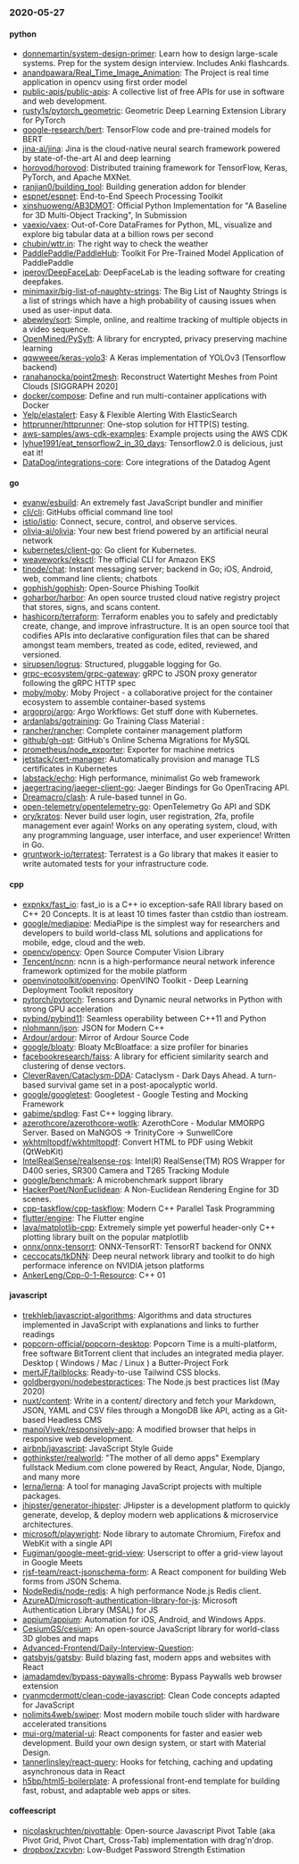 ### 2020-05-27

#### python
* [donnemartin/system-design-primer](https://github.com/donnemartin/system-design-primer): Learn how to design large-scale systems. Prep for the system design interview. Includes Anki flashcards.
* [anandpawara/Real_Time_Image_Animation](https://github.com/anandpawara/Real_Time_Image_Animation): The Project is real time application in opencv using first order model
* [public-apis/public-apis](https://github.com/public-apis/public-apis): A collective list of free APIs for use in software and web development.
* [rusty1s/pytorch_geometric](https://github.com/rusty1s/pytorch_geometric): Geometric Deep Learning Extension Library for PyTorch
* [google-research/bert](https://github.com/google-research/bert): TensorFlow code and pre-trained models for BERT
* [jina-ai/jina](https://github.com/jina-ai/jina): Jina is the cloud-native neural search framework powered by state-of-the-art AI and deep learning
* [horovod/horovod](https://github.com/horovod/horovod): Distributed training framework for TensorFlow, Keras, PyTorch, and Apache MXNet.
* [ranjian0/building_tool](https://github.com/ranjian0/building_tool): Building generation addon for blender
* [espnet/espnet](https://github.com/espnet/espnet): End-to-End Speech Processing Toolkit
* [xinshuoweng/AB3DMOT](https://github.com/xinshuoweng/AB3DMOT): Official Python Implementation for "A Baseline for 3D Multi-Object Tracking", In Submission
* [vaexio/vaex](https://github.com/vaexio/vaex): Out-of-Core DataFrames for Python, ML, visualize and explore big tabular data at a billion rows per second 
* [chubin/wttr.in](https://github.com/chubin/wttr.in):  The right way to check the weather
* [PaddlePaddle/PaddleHub](https://github.com/PaddlePaddle/PaddleHub): Toolkit For Pre-Trained Model Application of PaddlePaddle 
* [iperov/DeepFaceLab](https://github.com/iperov/DeepFaceLab): DeepFaceLab is the leading software for creating deepfakes.
* [minimaxir/big-list-of-naughty-strings](https://github.com/minimaxir/big-list-of-naughty-strings): The Big List of Naughty Strings is a list of strings which have a high probability of causing issues when used as user-input data.
* [abewley/sort](https://github.com/abewley/sort): Simple, online, and realtime tracking of multiple objects in a video sequence.
* [OpenMined/PySyft](https://github.com/OpenMined/PySyft): A library for encrypted, privacy preserving machine learning
* [qqwweee/keras-yolo3](https://github.com/qqwweee/keras-yolo3): A Keras implementation of YOLOv3 (Tensorflow backend)
* [ranahanocka/point2mesh](https://github.com/ranahanocka/point2mesh): Reconstruct Watertight Meshes from Point Clouds [SIGGRAPH 2020]
* [docker/compose](https://github.com/docker/compose): Define and run multi-container applications with Docker
* [Yelp/elastalert](https://github.com/Yelp/elastalert): Easy & Flexible Alerting With ElasticSearch
* [httprunner/httprunner](https://github.com/httprunner/httprunner): One-stop solution for HTTP(S) testing.
* [aws-samples/aws-cdk-examples](https://github.com/aws-samples/aws-cdk-examples): Example projects using the AWS CDK
* [lyhue1991/eat_tensorflow2_in_30_days](https://github.com/lyhue1991/eat_tensorflow2_in_30_days): Tensorflow2.0  is delicious, just eat it! 
* [DataDog/integrations-core](https://github.com/DataDog/integrations-core): Core integrations of the Datadog Agent

#### go
* [evanw/esbuild](https://github.com/evanw/esbuild): An extremely fast JavaScript bundler and minifier
* [cli/cli](https://github.com/cli/cli): GitHubs official command line tool
* [istio/istio](https://github.com/istio/istio): Connect, secure, control, and observe services.
* [olivia-ai/olivia](https://github.com/olivia-ai/olivia): Your new best friend powered by an artificial neural network
* [kubernetes/client-go](https://github.com/kubernetes/client-go): Go client for Kubernetes.
* [weaveworks/eksctl](https://github.com/weaveworks/eksctl): The official CLI for Amazon EKS
* [tinode/chat](https://github.com/tinode/chat): Instant messaging server; backend in Go; iOS, Android, web, command line clients; chatbots
* [gophish/gophish](https://github.com/gophish/gophish): Open-Source Phishing Toolkit
* [goharbor/harbor](https://github.com/goharbor/harbor): An open source trusted cloud native registry project that stores, signs, and scans content.
* [hashicorp/terraform](https://github.com/hashicorp/terraform): Terraform enables you to safely and predictably create, change, and improve infrastructure. It is an open source tool that codifies APIs into declarative configuration files that can be shared amongst team members, treated as code, edited, reviewed, and versioned.
* [sirupsen/logrus](https://github.com/sirupsen/logrus): Structured, pluggable logging for Go.
* [grpc-ecosystem/grpc-gateway](https://github.com/grpc-ecosystem/grpc-gateway): gRPC to JSON proxy generator following the gRPC HTTP spec
* [moby/moby](https://github.com/moby/moby): Moby Project - a collaborative project for the container ecosystem to assemble container-based systems
* [argoproj/argo](https://github.com/argoproj/argo): Argo Workflows: Get stuff done with Kubernetes.
* [ardanlabs/gotraining](https://github.com/ardanlabs/gotraining): Go Training Class Material :
* [rancher/rancher](https://github.com/rancher/rancher): Complete container management platform
* [github/gh-ost](https://github.com/github/gh-ost): GitHub's Online Schema Migrations for MySQL
* [prometheus/node_exporter](https://github.com/prometheus/node_exporter): Exporter for machine metrics
* [jetstack/cert-manager](https://github.com/jetstack/cert-manager): Automatically provision and manage TLS certificates in Kubernetes
* [labstack/echo](https://github.com/labstack/echo): High performance, minimalist Go web framework
* [jaegertracing/jaeger-client-go](https://github.com/jaegertracing/jaeger-client-go): Jaeger Bindings for Go OpenTracing API.
* [Dreamacro/clash](https://github.com/Dreamacro/clash): A rule-based tunnel in Go.
* [open-telemetry/opentelemetry-go](https://github.com/open-telemetry/opentelemetry-go): OpenTelemetry Go API and SDK
* [ory/kratos](https://github.com/ory/kratos): Never build user login, user registration, 2fa, profile management ever again! Works on any operating system, cloud, with any programming language, user interface, and user experience! Written in Go.
* [gruntwork-io/terratest](https://github.com/gruntwork-io/terratest): Terratest is a Go library that makes it easier to write automated tests for your infrastructure code.

#### cpp
* [expnkx/fast_io](https://github.com/expnkx/fast_io): fast_io is a C++ io exception-safe RAII library based on C++ 20 Concepts. It is at least 10 times faster than cstdio than iostream.
* [google/mediapipe](https://github.com/google/mediapipe): MediaPipe is the simplest way for researchers and developers to build world-class ML solutions and applications for mobile, edge, cloud and the web.
* [opencv/opencv](https://github.com/opencv/opencv): Open Source Computer Vision Library
* [Tencent/ncnn](https://github.com/Tencent/ncnn): ncnn is a high-performance neural network inference framework optimized for the mobile platform
* [openvinotoolkit/openvino](https://github.com/openvinotoolkit/openvino): OpenVINO Toolkit - Deep Learning Deployment Toolkit repository
* [pytorch/pytorch](https://github.com/pytorch/pytorch): Tensors and Dynamic neural networks in Python with strong GPU acceleration
* [pybind/pybind11](https://github.com/pybind/pybind11): Seamless operability between C++11 and Python
* [nlohmann/json](https://github.com/nlohmann/json): JSON for Modern C++
* [Ardour/ardour](https://github.com/Ardour/ardour): Mirror of Ardour Source Code
* [google/bloaty](https://github.com/google/bloaty): Bloaty McBloatface: a size profiler for binaries
* [facebookresearch/faiss](https://github.com/facebookresearch/faiss): A library for efficient similarity search and clustering of dense vectors.
* [CleverRaven/Cataclysm-DDA](https://github.com/CleverRaven/Cataclysm-DDA): Cataclysm - Dark Days Ahead. A turn-based survival game set in a post-apocalyptic world.
* [google/googletest](https://github.com/google/googletest): Googletest - Google Testing and Mocking Framework
* [gabime/spdlog](https://github.com/gabime/spdlog): Fast C++ logging library.
* [azerothcore/azerothcore-wotlk](https://github.com/azerothcore/azerothcore-wotlk): AzerothCore - Modular MMORPG Server. Based on MaNGOS -> TrinityCore -> SunwellCore
* [wkhtmltopdf/wkhtmltopdf](https://github.com/wkhtmltopdf/wkhtmltopdf): Convert HTML to PDF using Webkit (QtWebKit)
* [IntelRealSense/realsense-ros](https://github.com/IntelRealSense/realsense-ros): Intel(R) RealSense(TM) ROS Wrapper for D400 series, SR300 Camera and T265 Tracking Module
* [google/benchmark](https://github.com/google/benchmark): A microbenchmark support library
* [HackerPoet/NonEuclidean](https://github.com/HackerPoet/NonEuclidean): A Non-Euclidean Rendering Engine for 3D scenes.
* [cpp-taskflow/cpp-taskflow](https://github.com/cpp-taskflow/cpp-taskflow): Modern C++ Parallel Task Programming
* [flutter/engine](https://github.com/flutter/engine): The Flutter engine
* [lava/matplotlib-cpp](https://github.com/lava/matplotlib-cpp): Extremely simple yet powerful header-only C++ plotting library built on the popular matplotlib
* [onnx/onnx-tensorrt](https://github.com/onnx/onnx-tensorrt): ONNX-TensorRT: TensorRT backend for ONNX
* [ceccocats/tkDNN](https://github.com/ceccocats/tkDNN): Deep neural network library and toolkit to do high performace inference on NVIDIA jetson platforms
* [AnkerLeng/Cpp-0-1-Resource](https://github.com/AnkerLeng/Cpp-0-1-Resource): C++  01

#### javascript
* [trekhleb/javascript-algorithms](https://github.com/trekhleb/javascript-algorithms):  Algorithms and data structures implemented in JavaScript with explanations and links to further readings
* [popcorn-official/popcorn-desktop](https://github.com/popcorn-official/popcorn-desktop): Popcorn Time is a multi-platform, free software BitTorrent client that includes an integrated media player. Desktop ( Windows / Mac / Linux ) a Butter-Project Fork
* [mertJF/tailblocks](https://github.com/mertJF/tailblocks):  Ready-to-use Tailwind CSS blocks.
* [goldbergyoni/nodebestpractices](https://github.com/goldbergyoni/nodebestpractices):  The Node.js best practices list (May 2020)
* [nuxt/content](https://github.com/nuxt/content): Write in a content/ directory and fetch your Markdown, JSON, YAML and CSV files through a MongoDB like API, acting as a Git-based Headless CMS
* [manojVivek/responsively-app](https://github.com/manojVivek/responsively-app): A modified browser that helps in responsive web development.
* [airbnb/javascript](https://github.com/airbnb/javascript): JavaScript Style Guide
* [gothinkster/realworld](https://github.com/gothinkster/realworld): "The mother of all demo apps"  Exemplary fullstack Medium.com clone powered by React, Angular, Node, Django, and many more 
* [lerna/lerna](https://github.com/lerna/lerna):  A tool for managing JavaScript projects with multiple packages.
* [jhipster/generator-jhipster](https://github.com/jhipster/generator-jhipster): JHipster is a development platform to quickly generate, develop, & deploy modern web applications & microservice architectures.
* [microsoft/playwright](https://github.com/microsoft/playwright): Node library to automate Chromium, Firefox and WebKit with a single API
* [Fugiman/google-meet-grid-view](https://github.com/Fugiman/google-meet-grid-view): Userscript to offer a grid-view layout in Google Meets
* [rjsf-team/react-jsonschema-form](https://github.com/rjsf-team/react-jsonschema-form): A React component for building Web forms from JSON Schema.
* [NodeRedis/node-redis](https://github.com/NodeRedis/node-redis): A high performance Node.js Redis client.
* [AzureAD/microsoft-authentication-library-for-js](https://github.com/AzureAD/microsoft-authentication-library-for-js): Microsoft Authentication Library (MSAL) for JS
* [appium/appium](https://github.com/appium/appium):  Automation for iOS, Android, and Windows Apps.
* [CesiumGS/cesium](https://github.com/CesiumGS/cesium): An open-source JavaScript library for world-class 3D globes and maps 
* [Advanced-Frontend/Daily-Interview-Question](https://github.com/Advanced-Frontend/Daily-Interview-Question): 
* [gatsbyjs/gatsby](https://github.com/gatsbyjs/gatsby): Build blazing fast, modern apps and websites with React
* [iamadamdev/bypass-paywalls-chrome](https://github.com/iamadamdev/bypass-paywalls-chrome): Bypass Paywalls web browser extension
* [ryanmcdermott/clean-code-javascript](https://github.com/ryanmcdermott/clean-code-javascript):  Clean Code concepts adapted for JavaScript
* [nolimits4web/swiper](https://github.com/nolimits4web/swiper): Most modern mobile touch slider with hardware accelerated transitions
* [mui-org/material-ui](https://github.com/mui-org/material-ui): React components for faster and easier web development. Build your own design system, or start with Material Design.
* [tannerlinsley/react-query](https://github.com/tannerlinsley/react-query):  Hooks for fetching, caching and updating asynchronous data in React
* [h5bp/html5-boilerplate](https://github.com/h5bp/html5-boilerplate): A professional front-end template for building fast, robust, and adaptable web apps or sites.

#### coffeescript
* [nicolaskruchten/pivottable](https://github.com/nicolaskruchten/pivottable): Open-source Javascript Pivot Table (aka Pivot Grid, Pivot Chart, Cross-Tab) implementation with drag'n'drop.
* [dropbox/zxcvbn](https://github.com/dropbox/zxcvbn): Low-Budget Password Strength Estimation

